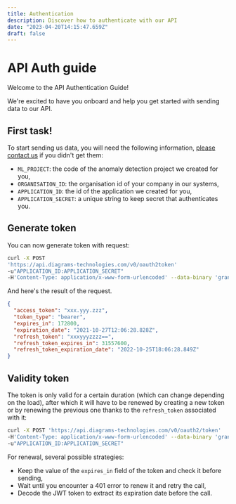 ```yaml
---
title: Authentication
description: Discover how to authenticate with our API
date: "2023-04-20T14:15:47.659Z"
draft: false
---
```


# API Auth guide

Welcome to the API Authentication Guide!

We're excited to have you onboard and help you get started with sending data to our API.

## First task!

To start sending us data, you will need the following information, [please contact us](mailto:support@diagrams-technologies.com?subject=application+credentials+request) if you didn't get them:

- `ML_PROJECT`: the code of the anomaly detection project we created for you,
- `ORGANISATION_ID`: the organisation id of your company in our systems,
- `APPLICATION_ID`: the id of the application we created for you,
- `APPLICATION_SECRET`: a unique string to keep secret that authenticates you.

## Generate token

You can now generate token with request:

```bash
curl -X POST
'https://api.diagrams-technologies.com/v0/oauth2token'
-u"APPLICATION_ID:APPLICATION_SECRET"
-H'Content-Type: application/x-www-form-urlencoded' --data-binary 'grant_type=client_credentials'
```

And here's the result of the request.

```json
{
  "access_token": "xxx.yyy.zzz",
  "token_type": "bearer",
  "expires_in": 172800,
  "expiration_date": "2021-10-27T12:06:28.828Z",
  "refresh_token": "xxxyyyzzzz==",
  "refresh_token_expires_in": 31557600,
  "refresh_token_expiration_date": "2022-10-25T18:06:28.849Z"
}
```

## Validity token

The token is only valid for a certain duration (which can change depending on the load), after which it will have to be renewed by creating a new token or by renewing the previous one thanks to the `refresh_token` associated with it:

```bash
curl -X POST 'https://api.diagrams-technologies.com/v0/oauth2/token'
-H'Content-Type: application/x-www-form-urlencoded' --data-binary 'grant_type=refresh_token&scope=data&refresh_token=refresh_token_encoded'
-u"APPLICATION_ID:APPLICATION_SECRET"
```

For renewal, several possible strategies:

- Keep the value of the `expires_in` field of the token and check it before sending,
- Wait until you encounter a 401 error to renew it and retry the call,
- Decode the JWT token to extract its expiration date before the call.
